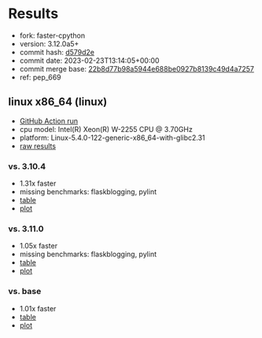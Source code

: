 # Results

- fork: faster-cpython
- version: 3.12.0a5+
- commit hash: [d579d2e](https://github.com/faster%2dcpython/cpython/commit/d579d2e)
- commit date: 2023-02-23T13:14:05+00:00
- commit merge base: [22b8d77b98a5944e688be0927b8139c49d4a7257](https://github.com/faster%2dcpython/cpython/commit/22b8d77b98a5944e688be0927b8139c49d4a7257)
- ref: pep_669

## linux x86_64 (linux)

- [GitHub Action run](https://github.com/faster-cpython/benchmarking/actions/runs/4253128438)
- cpu model: Intel(R) Xeon(R) W-2255 CPU @ 3.70GHz
- platform: Linux-5.4.0-122-generic-x86_64-with-glibc2.31
- [raw results](bm-20230223-linux-x86_64-faster%252dcpython-pep_669-3.12.0a5%2B-d579d2e.json)

### vs. 3.10.4

- 1.31x faster
- missing benchmarks: flaskblogging, pylint
- [table](bm-20230223-linux-x86_64-faster%252dcpython-pep_669-3.12.0a5%2B-d579d2e-vs-3.10.4.md)
- [plot](bm-20230223-linux-x86_64-faster%252dcpython-pep_669-3.12.0a5%2B-d579d2e-vs-3.10.4.png)

### vs. 3.11.0

- 1.05x faster
- missing benchmarks: flaskblogging, pylint
- [table](bm-20230223-linux-x86_64-faster%252dcpython-pep_669-3.12.0a5%2B-d579d2e-vs-3.11.0.md)
- [plot](bm-20230223-linux-x86_64-faster%252dcpython-pep_669-3.12.0a5%2B-d579d2e-vs-3.11.0.png)

### vs. base

- 1.01x faster
- [table](bm-20230223-linux-x86_64-faster%252dcpython-pep_669-3.12.0a5%2B-d579d2e-vs-base.md)
- [plot](bm-20230223-linux-x86_64-faster%252dcpython-pep_669-3.12.0a5%2B-d579d2e-vs-base.png)

